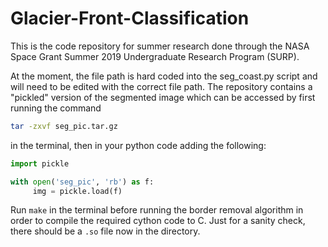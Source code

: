 # Glacier-Front-Classification

This is the code repository for summer research done through the NASA Space Grant Summer 2019 Undergraduate Research Program (SURP).


At the moment, the file path is hard coded into the seg_coast.py script and will need to be edited with the correct file path. The repository contains a "pickled" version of the segmented image which can be accessed by first running the command 
```bash
tar -zxvf seg_pic.tar.gz
``` 
in the terminal, then in your python code adding the following:

```python
import pickle

with open('seg_pic', 'rb') as f:
     img = pickle.load(f)
```
Run `make` in the terminal before running the border removal algorithm in order to compile the required cython code to C. Just for a sanity check, there should be a `.so` file now in the directory.
